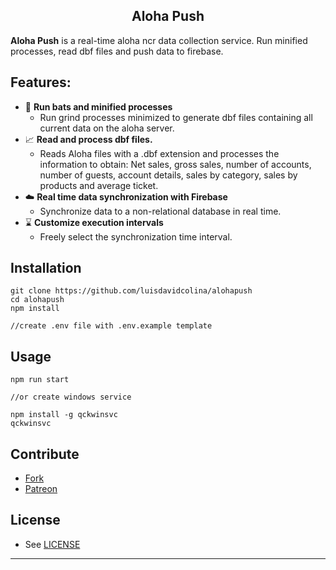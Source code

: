 <h2 align="center">Aloha Push</h2>

**Aloha Push** is a real-time aloha ncr data collection service. Run minified processes, read dbf files and push data to firebase.

## Features:

- 🔧 **Run bats and minified processes**
  - Run grind processes minimized to generate dbf files containing all current data on the aloha server.
- 📈 **Read and process dbf files.**
  - Reads Aloha files with a .dbf extension and processes the information to obtain: Net sales, gross sales, number of accounts, number of guests, account details, sales by category, sales by products and average ticket.
- ☁️ **Real time data synchronization with Firebase**
  - Synchronize data to a non-relational database in real time.
- ⌛ **Customize execution intervals**
  - Freely select the synchronization time interval.


## Installation
```
git clone https://github.com/luisdavidcolina/alohapush
cd alohapush
npm install  

//create .env file with .env.example template

```

## Usage
```
npm run start

//or create windows service

npm install -g qckwinsvc
qckwinsvc

```

## Contribute

- [Fork](#)
- [Patreon](#)



## License

- See [LICENSE](#)

---